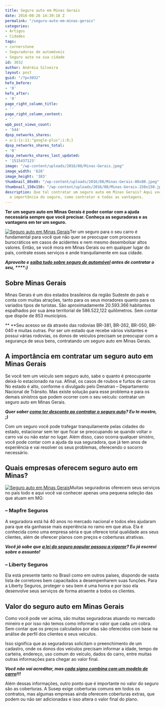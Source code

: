 ```yaml
---
title: Seguro auto em Minas Gerais
date: 2016-08-26 14:39:18 Z
permalink: "/seguro-auto-em-minas-gerais"
categories:
- Artigos
- Cidades
tags:
- cornerstone
- Seguradoras de automóveis
- Seguro auto na sua cidade
id: 3032
author: Andréia Silveira
layout: post
guid: "/?p=3032"
hefo_before:
- '0'
hefo_after:
- '0'
page_right_column_title:
- ''
page_right_column_content:
- ''
wpb_post_views_count:
- '544'
dpsp_networks_shares:
- a:1:{s:11:"google-plus";i:0;}
dpsp_networks_shares_total:
- '0'
dpsp_networks_shares_last_updated:
- '1515437123'
image: "/wp-content/uploads/2016/08/Minas-Gerais.jpeg"
image_width: '620'
image_height: '383'
thumbnail_80x80: "/wp-content/uploads/2016/08/Minas-Gerais-80x80.jpeg"
thumbnail_150x150: "/wp-content/uploads/2016/08/Minas-Gerais-150x150.jpeg"
description: Que tal contratar um seguro auto em Minas Gerais? Aqui você vai entender
  a importância do seguro, como contratar e todas as vantagens.
---
```


**Ter um seguro auto em Minas Gerais é poder contar com a ajuda necessária sempre que você precisar. Conheça as seguradoras e as vantagens em ter um seguro.**

[<img class="alignleft wp-image-3033" title="Seguro auto em Minas Gerais" src="/wp-content/uploads/2016/08/Minas-Gerais.jpeg" alt="Seguro auto em Minas Gerais" width="325" height="201" srcset="/wp-content/uploads/2016/08/Minas-Gerais.jpeg 620w, /wp-content/uploads/2016/08/Minas-Gerais-250x154.jpeg 250w, /wp-content/uploads/2016/08/Minas-Gerais-120x74.jpeg 120w" sizes="(max-width: 325px) 100vw, 325px" />](/wp-content/uploads/2016/08/Minas-Gerais.jpeg)Ter um seguro para o seu carro é fundamental para você que não quer se preocupar com processos burocráticos em casos de acidentes e nem mesmo desembolsar altos valores. Então, se você mora em Minas Gerais ou em qualquer lugar do país, contrate esses serviços e ande tranquilamente em sua cidade.

**_Aproveite e <a href="/seguro-de-carro" target="_blank">saiba tudo sobre seguro de automóvel</a> antes de contratar o seu, _****_:)_**

## Sobre Minas Gerais

Minas Gerais é um dos estados brasileiros da região Sudeste do país e conta com muitas atrações, tanto para os seus moradores quanto para os variados tipos de turistas. São aproximadamente 20.593.366 habitantes espalhados por sua área territorial de 586.522,122 quilômetros. Sem contar que dispõe de 853 municípios.

** **Seu acesso se dá através das rodovias BR-381, BR-262, BR-050, BR-040 e muitas outras. Por ser um estado que recebe vários visitantes e possui várias rodovias, os donos de veículos precisam se preocupar com a segurança de seus bens, contratando um seguro auto em Minas Gerais.

## A importância em contratar um seguro auto em Minas Gerais

Se você tem um veículo sem seguro auto, sabe o quanto é preocupante deixá-lo estacionado na rua. Afinal, os casos de roubos e furtos de carros No estado é alto, conforme o divulgado pelo Denatran – Departamento Nacional de Trânsito. Mas existe solução para esse problema e para os demais sinistros que podem ocorrer com o seu veículo: contratar um seguro auto em Minas Gerais.

**_Quer saber <a href="/desconto-no-seguro-auto" target="_blank">como ter desconto ao contratar o seguro auto</a>? Eu te mostro, ;)_**

Com um seguro você pode trafegar tranquilamente pelas cidades do estado, estacionar sem ter que ficar se preocupando se quando voltar o carro vai ou não estar no lugar. Além disso, caso ocorra qualquer sinistro, você pode contar com a ajuda da sua seguradora, que já tem anos de experiência e vai resolver os seus problemas, oferecendo o socorro necessário.

## Quais empresas oferecem seguro auto em Minas?

[<img class="alignleft wp-image-3034 size-full" title="Seguro auto em Minas Gerais" src="/wp-content/uploads/2016/08/Minas-Gerais2.jpeg" alt="Seguro auto em Minas Gerais" width="300" height="250" srcset="/wp-content/uploads/2016/08/Minas-Gerais2.jpeg 300w, /wp-content/uploads/2016/08/Minas-Gerais2-250x208.jpeg 250w, /wp-content/uploads/2016/08/Minas-Gerais2-120x100.jpeg 120w" sizes="(max-width: 300px) 100vw, 300px" />](/wp-content/uploads/2016/08/Minas-Gerais2.jpeg)Muitas seguradoras oferecem seus serviços no país todo e aqui você vai conhecer apenas uma pequena seleção das que atuam em MG:

### **&#8211; Mapfre Seguros**

A seguradora está há 40 anos no mercado nacional e todos eles ajudaram para que ela ganhasse mais experiência no ramo em que atua. Ela é conhecida como uma empresa séria e que oferece total qualidade aos seus clientes, além de oferecer planos com preços e coberturas atrativas.

**_Você já sabe que <a href="/o-seguro-popular-passou-a-vigorar/" target="_blank">a lei do seguro popular passou a vigorar</a>? Eu já escrevi sobre o assunto!_**

### **&#8211; Liberty Seguros**

Ela está presente tanto no Brasil como em outros países, dispondo de vasta lista de corretores bem capacitados a desempenharem suas funções. Para a Liberty Seguros, proteger o seu bem é uma honra e por isso ela desenvolve seus serviços de forma atraente a todos os clientes.

## Valor do seguro auto em Minas Gerais

Como você pode ver acima, são muitas seguradoras atuando no mercado mineiro e por isso não temos como informar o valor que cada um cobra. Sem contar que os preços calculados por elas são oferecidos com base na análise de perfil dos clientes e seus veículos.

Isso significa que as seguradoras solicitam o preenchimento de um cadastro, onde os donos dos veículos precisam informar a idade, tempo de carteira, endereço, uso comum do veículo, dados do carro, entre muitas outras informações para chegar ao valor final.

**_Você não vai acreditar, mas <a href="/modelos-de-carros-para-cada-signo/" target="_blank">cada signo combina com um modelo de carro</a>!!!_**

Além dessas informações, outro ponto que é importante no valor do seguro são as coberturas. A Susep exige coberturas comuns em todos os contratos, mas algumas empresas ainda oferecem coberturas extras, que podem ou não ser adicionadas e isso altera o valor final do plano.